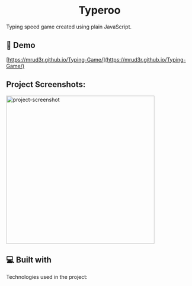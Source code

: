 <h1 align="center" id="title">Typeroo</h1>

<p id="description">Typing speed game created using plain JavaScript.</p>

<h2>🚀 Demo</h2>

[https://mrud3r.github.io/Typing-Game/](https://mrud3r.github.io/Typing-Game/)

<h2>Project Screenshots:</h2>

<img src="img/projectscreenshot" alt="project-screenshot" width="400" height="400/">

  
  
<h2>💻 Built with</h2>

Technologies used in the project:
